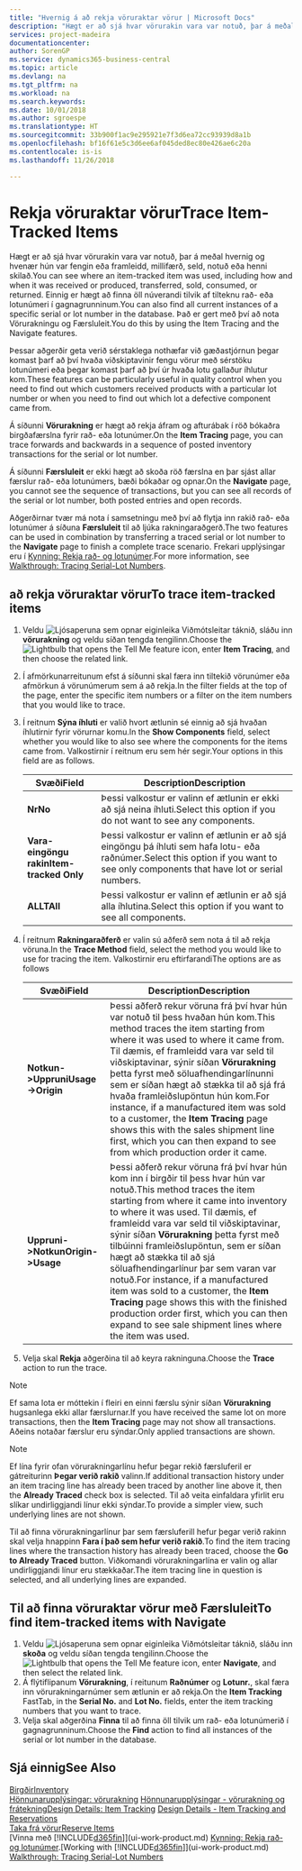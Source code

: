 ```yaml
---
title: "Hvernig á að rekja vöruraktar vörur | Microsoft Docs"
description: "Hægt er að sjá hvar vörurakin vara var notuð, þar á meðal hvernig og hvenær hún var fengin eða framleidd, millifærð, seld, notuð eða henni skilað. Einnig er hægt að finna öll núverandi tilvik af tilteknu rað- eða lotunúmeri í gagnagrunninum. Það er gert með því að nota Vörurakningu og Færsluleit."
services: project-madeira
documentationcenter: 
author: SorenGP
ms.service: dynamics365-business-central
ms.topic: article
ms.devlang: na
ms.tgt_pltfrm: na
ms.workload: na
ms.search.keywords: 
ms.date: 10/01/2018
ms.author: sgroespe
ms.translationtype: HT
ms.sourcegitcommit: 33b900f1ac9e295921e7f3d6ea72cc93939d8a1b
ms.openlocfilehash: bf16f61e5c3d6ee6af045ded8ec80e426ae6c20a
ms.contentlocale: is-is
ms.lasthandoff: 11/26/2018

---
```

# <a name="trace-item-tracked-items"></a><span data-ttu-id="2cde2-105">Rekja vöruraktar vörur</span><span class="sxs-lookup"><span data-stu-id="2cde2-105">Trace Item-Tracked Items</span></span>
<span data-ttu-id="2cde2-106">Hægt er að sjá hvar vörurakin vara var notuð, þar á meðal hvernig og hvenær hún var fengin eða framleidd, millifærð, seld, notuð eða henni skilað.</span><span class="sxs-lookup"><span data-stu-id="2cde2-106">You can see where an item-tracked item was used, including how and when it was received or produced, transferred, sold, consumed, or returned.</span></span> <span data-ttu-id="2cde2-107">Einnig er hægt að finna öll núverandi tilvik af tilteknu rað- eða lotunúmeri í gagnagrunninum.</span><span class="sxs-lookup"><span data-stu-id="2cde2-107">You can also find all current instances of a specific serial or lot number in the database.</span></span> <span data-ttu-id="2cde2-108">Það er gert með því að nota Vörurakningu og Færsluleit.</span><span class="sxs-lookup"><span data-stu-id="2cde2-108">You do this by using the Item Tracing and the Navigate features.</span></span>  

 <span data-ttu-id="2cde2-109">Þessar aðgerðir geta verið sérstaklega nothæfar við gæðastjórnun þegar komast þarf að því hvaða viðskiptavinir fengu vörur með sérstöku lotunúmeri eða þegar komast þarf að því úr hvaða lotu gallaður íhlutur kom.</span><span class="sxs-lookup"><span data-stu-id="2cde2-109">These features can be particularly useful in quality control when you need to find out which customers received products with a particular lot number or when you need to find out which lot a defective component came from.</span></span>  

 <span data-ttu-id="2cde2-110">Á síðunni **Vörurakning** er hægt að rekja áfram og afturábak í röð bókaðra birgðafærslna fyrir rað- eða lotunúmer.</span><span class="sxs-lookup"><span data-stu-id="2cde2-110">On the **Item Tracing** page, you can trace forwards and backwards in a sequence of posted inventory transactions for the serial or lot number.</span></span>  

 <span data-ttu-id="2cde2-111">Á síðunni **Færsluleit** er ekki hægt að skoða röð færslna en þar sjást allar færslur rað- eða lotunúmers, bæði bókaðar og opnar.</span><span class="sxs-lookup"><span data-stu-id="2cde2-111">On the **Navigate** page, you cannot see the sequence of transactions, but you can see all records of the serial or lot number, both posted entries and open records.</span></span>  

 <span data-ttu-id="2cde2-112">Aðgerðirnar tvær má nota í samsetningu með því að flytja inn rakið rað- eða lotunúmer á síðuna **Færsluleit** til að ljúka rakningaraðgerð.</span><span class="sxs-lookup"><span data-stu-id="2cde2-112">The two features can be used in combination by transferring a traced serial or lot number to the **Navigate** page to finish a complete trace scenario.</span></span> <span data-ttu-id="2cde2-113">Frekari upplýsingar eru í [Kynning: Rekja rað- og lotunúmer](walkthrough-tracing-serial-lot-numbers.md).</span><span class="sxs-lookup"><span data-stu-id="2cde2-113">For more information, see [Walkthrough: Tracing Serial-Lot Numbers](walkthrough-tracing-serial-lot-numbers.md).</span></span>  

## <a name="to-trace-item-tracked-items"></a><span data-ttu-id="2cde2-114">að rekja vöruraktar vörur</span><span class="sxs-lookup"><span data-stu-id="2cde2-114">To trace item-tracked items</span></span>  

1.  <span data-ttu-id="2cde2-115">Veldu ![Ljósaperuna sem opnar eiginleika Viðmótsleitar](media/ui-search/search_small.png "Segðu mér hvað þú vilt gera") táknið, sláðu inn **vörurakning** og veldu síðan tengda tengilinn.</span><span class="sxs-lookup"><span data-stu-id="2cde2-115">Choose the ![Lightbulb that opens the Tell Me feature](media/ui-search/search_small.png "Tell me what you want to do") icon, enter **Item Tracing**, and then choose the related link.</span></span>  
2.  <span data-ttu-id="2cde2-116">Í afmörkunarreitunum efst á síðunni skal færa inn tiltekið vörunúmer eða afmörkun á vörunúmerum sem á að rekja.</span><span class="sxs-lookup"><span data-stu-id="2cde2-116">In the filter fields at the top of the page, enter the specific item numbers or a filter on the item numbers that you would like to trace.</span></span>  
3.  <span data-ttu-id="2cde2-117">Í reitnum **Sýna íhluti** er valið hvort ætlunin sé einnig að sjá hvaðan íhlutirnir fyrir vörurnar komu.</span><span class="sxs-lookup"><span data-stu-id="2cde2-117">In the **Show Components** field, select whether you would like to also see where the components for the items came from.</span></span> <span data-ttu-id="2cde2-118">Valkostirnir í reitnum eru sem hér segir.</span><span class="sxs-lookup"><span data-stu-id="2cde2-118">Your options in this field are as follows.</span></span>  

    |<span data-ttu-id="2cde2-119">Svæði</span><span class="sxs-lookup"><span data-stu-id="2cde2-119">Field</span></span>|<span data-ttu-id="2cde2-120">Description</span><span class="sxs-lookup"><span data-stu-id="2cde2-120">Description</span></span>|  
    |----------------------------------|---------------------------------------|  
    |<span data-ttu-id="2cde2-121">**Nr**</span><span class="sxs-lookup"><span data-stu-id="2cde2-121">**No**</span></span>|<span data-ttu-id="2cde2-122">Þessi valkostur er valinn ef ætlunin er ekki að sjá neina íhluti.</span><span class="sxs-lookup"><span data-stu-id="2cde2-122">Select this option if you do not want to see any components.</span></span>|  
    |<span data-ttu-id="2cde2-123">**Vara-eingöngu rakin**</span><span class="sxs-lookup"><span data-stu-id="2cde2-123">**Item-tracked Only**</span></span>|<span data-ttu-id="2cde2-124">Þessi valkostur er valinn ef ætlunin er að sjá eingöngu þá íhluti sem hafa lotu- eða raðnúmer.</span><span class="sxs-lookup"><span data-stu-id="2cde2-124">Select this option if you want to see only components that have lot or serial numbers.</span></span>|  
    |<span data-ttu-id="2cde2-125">**ALLT**</span><span class="sxs-lookup"><span data-stu-id="2cde2-125">**All**</span></span>|<span data-ttu-id="2cde2-126">Þessi valkostur er valinn ef ætlunin er að sjá alla íhlutina.</span><span class="sxs-lookup"><span data-stu-id="2cde2-126">Select this option if you want to see all components.</span></span>|  

4.  <span data-ttu-id="2cde2-127">Í reitnum **Rakningaraðferð** er valin sú aðferð sem nota á til að rekja vöruna.</span><span class="sxs-lookup"><span data-stu-id="2cde2-127">In the **Trace Method** field, select the method you would like to use for tracing the item.</span></span> <span data-ttu-id="2cde2-128">Valkostirnir eru eftirfarandi</span><span class="sxs-lookup"><span data-stu-id="2cde2-128">The options are as follows</span></span>  

    |<span data-ttu-id="2cde2-129">Svæði</span><span class="sxs-lookup"><span data-stu-id="2cde2-129">Field</span></span>|<span data-ttu-id="2cde2-130">Description</span><span class="sxs-lookup"><span data-stu-id="2cde2-130">Description</span></span>|  
    |----------------------------------|---------------------------------------|  
    |<span data-ttu-id="2cde2-131">**Notkun->Uppruni**</span><span class="sxs-lookup"><span data-stu-id="2cde2-131">**Usage->Origin**</span></span>|<span data-ttu-id="2cde2-132">Þessi aðferð rekur vöruna frá því hvar hún var notuð til þess hvaðan hún kom.</span><span class="sxs-lookup"><span data-stu-id="2cde2-132">This method traces the item starting from where it was used to where it came from.</span></span> <span data-ttu-id="2cde2-133">Til dæmis, ef framleidd vara var seld til viðskiptavinar, sýnir síðan **Vörurakning** þetta fyrst með söluafhendingarlínunni sem er síðan hægt að stækka til að sjá frá hvaða framleiðslupöntun hún kom.</span><span class="sxs-lookup"><span data-stu-id="2cde2-133">For instance, if a manufactured item was sold to a customer, the **Item Tracing** page shows this with the sales shipment line first, which you can then expand to see from which production order it came.</span></span>|  
    |<span data-ttu-id="2cde2-134">**Uppruni->Notkun**</span><span class="sxs-lookup"><span data-stu-id="2cde2-134">**Origin->Usage**</span></span>|<span data-ttu-id="2cde2-135">Þessi aðferð rekur vöruna frá því hvar hún kom inn í birgðir til þess hvar hún var notuð.</span><span class="sxs-lookup"><span data-stu-id="2cde2-135">This method traces the item starting from where it came into inventory to where it was used.</span></span> <span data-ttu-id="2cde2-136">Til dæmis, ef framleidd vara var seld til viðskiptavinar, sýnir síðan **Vörurakning** þetta fyrst með tilbúinni framleiðslupöntun, sem er síðan hægt að stækka til að sjá söluafhendingarlínur þar sem varan var notuð.</span><span class="sxs-lookup"><span data-stu-id="2cde2-136">For instance, if a manufactured item was sold to a customer, the **Item Tracing** page shows this with the finished production order first, which you can then expand to see sale shipment lines where the item was used.</span></span>|  

5.  <span data-ttu-id="2cde2-137">Velja skal **Rekja** aðgerðina til að keyra rakninguna.</span><span class="sxs-lookup"><span data-stu-id="2cde2-137">Choose the **Trace** action to run the trace.</span></span>  

> [!NOTE]  
>  <span data-ttu-id="2cde2-138">Ef sama lota er móttekin í fleiri en einni færslu sýnir síðan **Vörurakning** hugsanlega ekki allar færslurnar.</span><span class="sxs-lookup"><span data-stu-id="2cde2-138">If you have received the same lot on more transactions, then the **Item Tracing** page may not show all transactions.</span></span> <span data-ttu-id="2cde2-139">Aðeins notaðar færslur eru sýndar.</span><span class="sxs-lookup"><span data-stu-id="2cde2-139">Only applied transactions are shown.</span></span>  

> [!NOTE]  
>  <span data-ttu-id="2cde2-140">Ef lína fyrir ofan vörurakningarlínu hefur þegar rekið færsluferil er gátreiturinn **Þegar verið rakið** valinn.</span><span class="sxs-lookup"><span data-stu-id="2cde2-140">If additional transaction history under an item tracing line has already been traced by another line above it, then the **Already Traced** check box is selected.</span></span> <span data-ttu-id="2cde2-141">Til að veita einfaldara yfirlit eru slíkar undirliggjandi línur ekki sýndar.</span><span class="sxs-lookup"><span data-stu-id="2cde2-141">To provide a simpler view, such underlying lines are not shown.</span></span>  
>   
>  <span data-ttu-id="2cde2-142">Til að finna vörurakningarlínur þar sem færsluferill hefur þegar verið rakinn skal velja hnappinn **Fara í það sem hefur verið rakið**.</span><span class="sxs-lookup"><span data-stu-id="2cde2-142">To find the item tracing lines where the transaction history has already been traced, choose the **Go to Already Traced** button.</span></span> <span data-ttu-id="2cde2-143">Viðkomandi vörurakningarlína er valin og allar undirliggjandi línur eru stækkaðar.</span><span class="sxs-lookup"><span data-stu-id="2cde2-143">The item tracing line in question is selected, and all underlying lines are expanded.</span></span>  

## <a name="to-find-item-tracked-items-with-navigate"></a><span data-ttu-id="2cde2-144">Til að finna vöruraktar vörur með Færsluleit</span><span class="sxs-lookup"><span data-stu-id="2cde2-144">To find item-tracked items with Navigate</span></span>  

1.  <span data-ttu-id="2cde2-145">Veldu ![Ljósaperuna sem opnar eiginleika Viðmótsleitar](media/ui-search/search_small.png "Segðu mér hvað þú vilt gera") táknið, sláðu inn **skoða** og veldu síðan tengda tengilinn.</span><span class="sxs-lookup"><span data-stu-id="2cde2-145">Choose the ![Lightbulb that opens the Tell Me feature](media/ui-search/search_small.png "Tell me what you want to do") icon, enter **Navigate**, and then select the related link.</span></span>  
2.  <span data-ttu-id="2cde2-146">Á flýtiflipanum **Vörurakning**, í reitunum **Raðnúmer** og **Lotunr.**, skal færa inn vörurakningarnúmer sem ætlunin er að rekja.</span><span class="sxs-lookup"><span data-stu-id="2cde2-146">On the **Item Tracking** FastTab, in the **Serial No.** and **Lot No.** fields, enter the item tracking numbers that you want to trace.</span></span>  
3.  <span data-ttu-id="2cde2-147">Velja skal aðgerðina **Finna** til að finna öll tilvik um rað- eða lotunúmerið í gagnagrunninum.</span><span class="sxs-lookup"><span data-stu-id="2cde2-147">Choose the **Find** action to find all instances of the serial or lot number in the database.</span></span>  

## <a name="see-also"></a><span data-ttu-id="2cde2-148">Sjá einnig</span><span class="sxs-lookup"><span data-stu-id="2cde2-148">See Also</span></span>  
[<span data-ttu-id="2cde2-149">Birgðir</span><span class="sxs-lookup"><span data-stu-id="2cde2-149">Inventory</span></span>](inventory-manage-inventory.md)  
<span data-ttu-id="2cde2-150">[Hönnunarupplýsingar: vörurakning](design-details-item-tracking.md)
[Hönnunarupplýsingar - vörurakning og frátekning](design-details-item-tracking-and-reservations.md)</span><span class="sxs-lookup"><span data-stu-id="2cde2-150">[Design Details: Item Tracking](design-details-item-tracking.md)
[Design Details - Item Tracking and Reservations](design-details-item-tracking-and-reservations.md)</span></span>  
[<span data-ttu-id="2cde2-151">Taka frá vörur</span><span class="sxs-lookup"><span data-stu-id="2cde2-151">Reserve Items</span></span>](inventory-how-to-reserve-items.md)  
<span data-ttu-id="2cde2-152">[Vinna með [!INCLUDE[d365fin](includes/d365fin_md.md)]](ui-work-product.md)
[Kynning: Rekja rað- og lotunúmer](walkthrough-tracing-serial-lot-numbers.md).</span><span class="sxs-lookup"><span data-stu-id="2cde2-152">[Working with [!INCLUDE[d365fin](includes/d365fin_md.md)]](ui-work-product.md)
[Walkthrough: Tracing Serial-Lot Numbers](walkthrough-tracing-serial-lot-numbers.md)</span></span>

